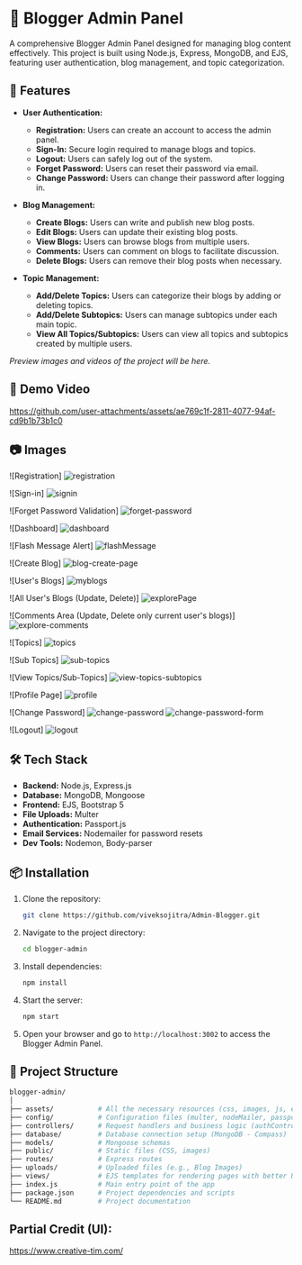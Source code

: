 # 📝 Blogger Admin Panel

A comprehensive Blogger Admin Panel designed for managing blog content effectively. This project is built using Node.js, Express, MongoDB, and EJS, featuring user authentication, blog management, and topic categorization.

## 📑 Features

- **User Authentication:**
  - **Registration:** Users can create an account to access the admin panel.
  - **Sign-In:** Secure login required to manage blogs and topics.
  - **Logout:** Users can safely log out of the system.
  - **Forget Password:** Users can reset their password via email.
  - **Change Password:** Users can change their password after logging in.

- **Blog Management:**
  - **Create Blogs:** Users can write and publish new blog posts.
  - **Edit Blogs:** Users can update their existing blog posts.
  - **View Blogs:** Users can browse blogs from multiple users.
  - **Comments:** Users can comment on blogs to facilitate discussion.
  - **Delete Blogs:** Users can remove their blog posts when necessary.

- **Topic Management:**
  - **Add/Delete Topics:** Users can categorize their blogs by adding or deleting topics.
  - **Add/Delete Subtopics:** Users can manage subtopics under each main topic.
  - **View All Topics/Subtopics:** Users can view all topics and subtopics created by multiple users.

_Preview images and videos of the project will be here._
## 🎥 Demo Video
https://github.com/user-attachments/assets/ae769c1f-2811-4077-94af-cd9b1b73b1c0

## 📷 Images
![Registration]
![registration](https://github.com/user-attachments/assets/7f51d98f-4d35-414a-869f-c34f91f84792)

![Sign-in]
![signin](https://github.com/user-attachments/assets/fdc81ee1-5135-4838-a485-ec4d7099e4b3)

![Forget Password Validation]
![forget-password](https://github.com/user-attachments/assets/d9ded8cc-fe72-4331-911f-000f1ce9a937)

![Dashboard]
![dashboard](https://github.com/user-attachments/assets/caf1facc-b56a-4511-b070-731011dde43d)

![Flash Message Alert]
![flashMessage](https://github.com/user-attachments/assets/049383fa-02ca-492d-a5eb-186abdc78232)

![Create Blog]
![blog-create-page](https://github.com/user-attachments/assets/16d76a73-9176-41ed-be30-7a0376f335d8)

![User's Blogs]
![myblogs](https://github.com/user-attachments/assets/60005b9f-ec37-4872-9bc4-d978dc180234)

![All User's Blogs (Update, Delete)]
![explorePage](https://github.com/user-attachments/assets/942b7645-c971-423a-b904-d8101f2ebfb1)

![Comments Area (Update, Delete only current user's blogs)]
![explore-comments](https://github.com/user-attachments/assets/38ed83ee-d978-454e-9e78-d139b73a2e54)

![Topics]
![topics](https://github.com/user-attachments/assets/50bbf9e2-a71e-4bcd-866a-aaeba2500f69)

![Sub Topics]
![sub-topics](https://github.com/user-attachments/assets/d4a3511a-b226-469a-b2e0-460ba8fc727d)

![View Topics/Sub-Topics]
![view-topics-subtopics](https://github.com/user-attachments/assets/cb296293-ecb8-4aab-af0c-359963a7aa87)

![Profile Page]
![profile](https://github.com/user-attachments/assets/56642a3d-d2ff-453e-9fb4-8dfc75bedc45)

![Change Password]
![change-password](https://github.com/user-attachments/assets/54cbf5b2-0ce5-4697-a0e0-e5f4b572e175)
![change-password-form](https://github.com/user-attachments/assets/383507dc-e0fc-45dc-9904-26da69c67712)

![Logout]
![logout](https://github.com/user-attachments/assets/6767ff05-9635-4164-85ed-52cb1836168b)

## 🛠️ Tech Stack

- **Backend:** Node.js, Express.js
- **Database:** MongoDB, Mongoose
- **Frontend:** EJS, Bootstrap 5
- **File Uploads:** Multer
- **Authentication:** Passport.js
- **Email Services:** Nodemailer for password resets
- **Dev Tools:** Nodemon, Body-parser

## 📦 Installation

1. Clone the repository:
    ```bash
    git clone https://github.com/viveksojitra/Admin-Blogger.git
    ```
2. Navigate to the project directory:
    ```bash
    cd blogger-admin
    ```
3. Install dependencies:
    ```bash
    npm install
    ```
4. Start the server:
    ```bash
    npm start
    ```
5. Open your browser and go to `http://localhost:3002` to access the Blogger Admin Panel.

## 📂 Project Structure

```bash
blogger-admin/
│
├── assets/           # All the necessary resources (css, images, js, etc.).
├── config/           # Configuration files (multer, nodeMailer, passport, etc.)
├── controllers/      # Request handlers and business logic (authController, blogController, etc)
├── database/         # Database connection setup (MongoDB - Compass)
├── models/           # Mongoose schemas
├── public/           # Static files (CSS, images)
├── routes/           # Express routes
├── uploads/          # Uploaded files (e.g., Blog Images)
├── views/            # EJS templates for rendering pages with better UI
├── index.js          # Main entry point of the app
├── package.json      # Project dependencies and scripts
└── README.md         # Project documentation
```

## Partial Credit (UI):
https://www.creative-tim.com/
